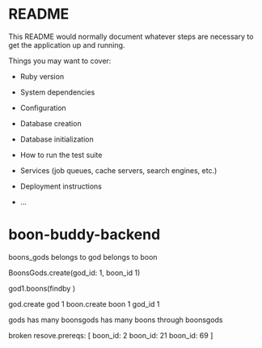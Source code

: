 # README

This README would normally document whatever steps are necessary to get the
application up and running.

Things you may want to cover:

* Ruby version

* System dependencies

* Configuration

* Database creation

* Database initialization

* How to run the test suite

* Services (job queues, cache servers, search engines, etc.)

* Deployment instructions

* ...
# boon-buddy-backend



boons_gods
belongs to god
belongs to boon

BoonsGods.create(god_id: 1, boon_id 1)

god1.boons(findby )

god.create god 1
boon.create boon 1 god_id 1

gods
has many boonsgods
has many boons through boonsgods



broken resove.prereqs: [
    boon_id: 2
    boon_id: 21
    boon_id: 69
]
